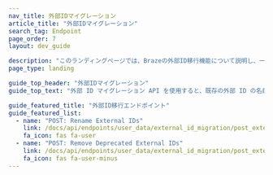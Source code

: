 ```yaml
---
nav_title: 外部IDマイグレーション
article_title: "外部IDマイグレーション"
search_tag: Endpoint
page_order: 7
layout: dev_guide

description: "このランディングページでは、Brazeの外部ID移行機能について説明し、一覧表示します。"
page_type: landing

guide_top_header: "外部IDマイグレーション"
guide_top_text: "外部 ID マイグレーション API を使用すると、既存の外部 ID の名前を変更したり (新しいプライマリ ID を作成し、既存の ID を非推奨にする)、非推奨の ID をマイグレーション後に削除したりできます。 <br><br> 私たちは、以前の外部 ID ネーミング スキーマを使用する古いバージョンのアプリが壊れないようなマイグレーション期間をサポートするために、複数の外部 ID を使用できるようにこのソリューションを設計しました。古い命名スキーマが使われなくなったら、非推奨の外部IDを削除することを強くお勧めします。"

guide_featured_title: "外部ID移行エンドポイント"
guide_featured_list:
  - name: "POST: Rename External IDs"
    link: /docs/api/endpoints/user_data/external_id_migration/post_external_ids_rename/
    fa_icon: fas fa-user
  - name: "POST: Remove Deprecated External IDs"
    link: /docs/api/endpoints/user_data/external_id_migration/post_external_ids_remove/
    fa_icon: fas fa-user-minus
---
```

